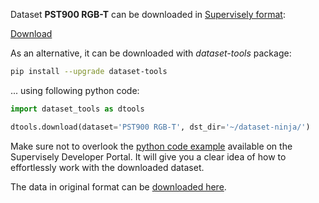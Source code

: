 Dataset **PST900 RGB-T** can be downloaded in [Supervisely format](https://developer.supervisely.com/api-references/supervisely-annotation-json-format):

 [Download](https://assets.supervisely.com/supervisely-supervisely-assets-public/teams_storage/p/p/Xx/5r5ccLmz028GhCLUZREyUJfXZU7DnuwYx2JsDzUrTM0RG8tdxH8gZvWGhcAgD0PlDTSGhwuY4K2xOrNfsufeZ0dnEhtOJOrrDwmbLHmK1WsHv5MmNlZoEvtpAiJF.tar)

As an alternative, it can be downloaded with *dataset-tools* package:
``` bash
pip install --upgrade dataset-tools
```

... using following python code:
``` python
import dataset_tools as dtools

dtools.download(dataset='PST900 RGB-T', dst_dir='~/dataset-ninja/')
```
Make sure not to overlook the [python code example](https://developer.supervisely.com/getting-started/python-sdk-tutorials/iterate-over-a-local-project) available on the Supervisely Developer Portal. It will give you a clear idea of how to effortlessly work with the downloaded dataset.

The data in original format can be [downloaded here](https://drive.google.com/open?id=1hZeM-MvdUC_Btyok7mdF00RV-InbAadm).